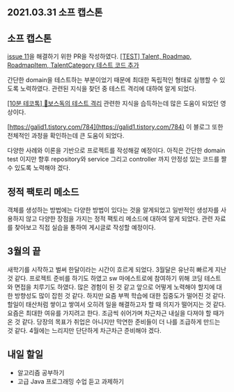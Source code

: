 ## 2021.03.31 소프 캡스톤

## 소프 캡스톤 

[issue 11](https://github.com/SKHUED-IN/skhuedin/issues/11)을 해결하기 위한 PR을 작성하였다. [[TEST] Talent, Roadmap, RoadmapItem, TalentCategory 테스트 코드 추가](https://github.com/SKHUED-IN/skhuedin/pull/15)

간단한 domain을 테스트하는 부분이었기 때문에 최대한 독립적인 형태로 실행할 수 있도록 노력하였다. 관련된 지식을 찾던 중 테스트 격리에 대하여 알게 되었다.

[[10분 테코톡] 🐶보스독의 테스트 격리](https://www.youtube.com/watch?v=OM_bN4wzd0g) 관련한 지식을 습득하는데 많은 도움이 되었던 영상이다.

[https://galid1.tistory.com/784](https://galid1.tistory.com/784) 이 블로그 또한 전체적인 과정을 확인하는데 큰 도움이 되었다.

다양한 사례와 이론을 기반으로 프로젝트를 작성해갈 예정이다. 아직은 간단한 domain test 이지만 향후 repository와 service 그리고 controller 까지 안정성 있는 코드를 짤 수 있도록 노력해야 겠다.

## 정적 팩토리 메소드

객체를 생성하는 방법에는 다양한 방법이 있다는 것을 알게되었고 일반적인 생성자를 사용하지 않고 다양한 장점을 가지는 정적 팩토리 메소드에 대하여 알게 되었다. 관련 자료를 찾아보고 직접 실습을 통하여 게시글로 작성할 예정이다.

## 3월의 끝

새학기를 시작하고 벌써 한달이라는 시간이 흐르게 되었다. 3월달은 유난히 빠르게 지난 것 같다. 프로젝트 준비를 하기도 하였고 sw 마에스트로에 참여하기 위해 코딩 테스트와 면접을 치루기도 하였다. 많은 경험이 된 것 같고 앞으로 어떻게 노력해야 할지에 대한 방향성도 많이 잡힌 것 같다. 하지만 요즘 부쩍 학습에 대한 집중도가 떨어진 것 같다. 할일이 태산처럼 쌓이고 쌓여서 오히려 일을 해결하고자 할 때 의지가 떨어지는 것 같다. 요즘은 최대한 여유를 가지려고 한다. 조금씩 쉬어가며 차근차근 내실을 다져야 할 때가 온 것 같다. 당장의 목표가 취업은 아니지만 막연한 준비들이 더 나를 조급하게 만드는 것 같다. 4월에는 느리지만 단단하게 차근차근 준비해야 겠다. 

## 내일 할일
 - 알고리즘 공부하기
 - 고급 Java 프로그래밍 수업 듣고 과제하기